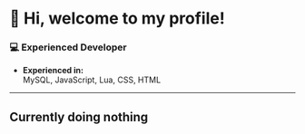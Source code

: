 
# 👋 Hi, welcome to my profile!

### 💻 **Experienced Developer**
- **Experienced in:**  
  MySQL, JavaScript, Lua, CSS, HTML

---

## **Currently doing nothing**
